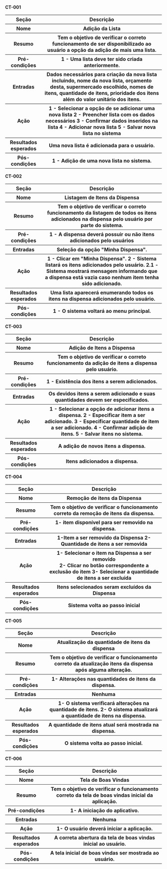 

**CT-001**
<table>
  <tr>
    <th>Seção</th>
    <th>Descrição</th> 
  </tr>
  <tr>
    <th>Nome</th>
    <th>Adição da Lista</th> 
  </tr>
  <tr>
    <th>Resumo</th>
    <th>Tem o objetivo de verificar o correto funcionamento de ser disponibilizado ao usuário a opção da adição de mais uma lista.</th> 
  </tr>
  <tr>
    <th>Pré-condições</th>
    <th>1 - Uma lista deve ter sido criada anteriormente.</th> 
  </tr>
  <tr>
    <th>Entradas</th>
    <th>Dados necessários para criação da nova lista incluindo, nome da nova lista, orçamento desta, supermercado escolhido, nomes de itens, quantidade de itens, prioridade dos itens além do valor unitário dos itens. </th> 
  </tr>
  <tr>
    <th>Ação</th>
    <th>1 - Selecionar a opção de se adicionar uma nova lista  
    2 - Preencher lista com os dados necessários  
    3 - Confirmar dados inseridos na lista  
    4 - Adicionar nova lista  
    5 - Salvar nova lista no sistema  </th> 
  </tr>
  <tr>
    <th>Resultados esperados</th>
    <th>Uma nova lista é adicionada para o usuário.</th> 
  </tr>
  <tr>
    <th>Pós-condições</th>
    <th>1 - Adição de uma nova lista no sistema.</th> 
  </tr>
</table>

**CT-002**
<table>
  <tr>
    <th>Seção</th>
    <th>Descrição</th> 
  </tr>
  <tr>
    <th>Nome</th>
    <th>Listagem de Itens da Dispensa</th> 
  </tr>
  <tr>
    <th>Resumo</th>
    <th> Tem o objetivo de verificar o correto funcionamento da listagem de todos os itens adicionados na dispensa pelo usuário por parte do sistema.</th> 
  </tr>
  <tr>
    <th>Pré-condições</th>
    <th>1 - A dispensa deverá possuir ou não itens adicionados pelo usuários</th> 
  </tr>
  <tr>
    <th>Entradas</th>
    <th>Seleção da opção "Minha Dispensa".</th> 
  </tr>
  <tr>
    <th>Ação</th>
    <th>1 - Clicar em "Minha Dispensa".
    2 - Sistema listará os itens adicionados pelo usuário.
    2.1 - Sistema mostrará mensagem informando que a dispensa está vazia caso nenhum item tenha sido adicionado.</th> 
  </tr>
  <tr>
    <th>Resultados esperados</th>
    <th>Uma lista aparecerá enumerando todos os itens na dispensa adicionados pelo usuário.</th> 
  </tr>
  <tr>
    <th>Pós-condições</th>
    <th>1 - O sistema voltará ao menu principal.</th> 
  </tr>
</table>

**CT-003**
<table>
  <tr>
    <th>Seção</th>
    <th>Descrição</th> 
  </tr>
  <tr>
    <th>Nome</th>
    <th>Adição de Itens a Dispensa</th> 
  </tr>
  <tr>
    <th>Resumo</th>
    <th>Tem o objetivo de verificar o correto funcionamento da adição de itens a dispensa pelo usuário.</th> 
  </tr>
  <tr>
    <th>Pré-condições</th>
    <th>1 - Existência dos itens a serem adicionados. </th> 
  </tr>
  <tr>
    <th>Entradas</th>
    <th>Os devidos itens a serem adicionado e suas quantidades devem ser especificados.</th> 
  </tr>
  <tr>
    <th>Ação</th>
    <th>1 - Selecionar a opção de adicionar itens a dispensa.
    2 - Especificar item a ser adicionado.
    3 - Especificar quantidade de item a ser adicionado.
    4 - Confirmar adição de itens.
    5 - Salvar itens no sistema.</th> 
  </tr>
  <tr>
    <th>Resultados esperados</th>
    <th>A adição de novos itens a dispensa.</th> 
  </tr>
  <tr>
    <th>Pós-condições</th>
    <th>Itens adicionados a dispensa.</th> 
  </tr>
</table>


**CT-004**
<table>
  <tr>
    <th>Seção</th>
    <th>Descrição</th> 
  </tr>
  <tr>
    <th>Nome</th>
    <th>Remoção de itens da Dispensa</th> 
  </tr>
  <tr>
    <th>Resumo</th>
    <th>Tem o objetivo de verificar o funcionamento correto da remoção de itens da dispensa.</th> 
  </tr>
  <tr>
    <th>Pré-condições</th>
    <th>1- item disponível para ser removido na dispensa.</th> 
  </tr>
  <tr>
    <th>Entradas</th>
    <th>1-Item a ser removido da Dispensa
         2-Quantidade de itens a ser removida
</th> 
  </tr>
  <tr>
    <th>Ação</th>
    <th>1- Selecionar o item na Dispensa a ser removido</br>
        2- Clicar no botão correspondente a exclusão do item
         3- Selecionar a quantidade de itens a ser excluída
  </th> 
  </tr>
  <tr>
    <th>Resultados esperados</th>
    <th>Itens selecionados seram excluídos da Dispensa</th> 
  </tr>
  <tr>
    <th>Pós-condições</th>
    <th>Sistema volta ao passo inicial</th> 
  </tr>
</table>

**CT-005**
<table>
  <tr>
    <th>Seção</th>
    <th>Descrição</th> 
  </tr>
  <tr>
    <th>Nome</th>
    <th>Atualização da quantidade de itens da dispensa</th> 
  </tr>
  <tr>
    <th>Resumo</th>
    <th>Tem o objetivo de verificar o funcionamento correto da atualização itens da dispensa após alguma alteração.</th> 
  </tr>
  <tr>
    <th>Pré-condições</th>
    <th>1- Alterações nas quantidades de itens da dispensa.</th> 
  </tr>
  <tr>
    <th>Entradas</th>
    <th>Nenhuma
</th> 
  </tr>
  <tr>
    <th>Ação</th>
    <th>      1- O sistema verificará alterações na quantidade de itens.
        2- O sistema atualizará a quantidade de itens na dispensa.</th> 
  </tr>
  <tr>
    <th>Resultados esperados</th>
    <th>A quantidade de itens atual será mostrada na dispensa.</th> 
  </tr>
  <tr>
    <th>Pós-condições</th>
    <th>O sistema volta ao passo inicial.</th> 
  </tr>
</table>

**CT-006**
<table>
  <tr>
    <th>Seção</th>
   <th>Descrição</th> 
  </tr>
  <tr>
    <th>Nome</th>
    <th>Tela de Boas Vindas</th> 
  </tr>
  <tr>
    <th>Resumo</th>
    <th>Tem o objetivo de verificar o funcionamento correto da tela de boas vindas inicial da aplicação.</th> 
  </tr>
  <tr>
    <th>Pré-condições</th>
    <th>1- A iniciação do aplicativo.</th> 
  </tr>
  <tr>
    <th>Entradas</th>
    <th>Nenhuma</th> 
  </tr>
  <tr>
    <th>Ação</th>
  <th>
1- O usuário deverá iniciar a aplicação.
</th> 
  </tr>
  <tr>
    <th>Resultados esperados</th>
    <th>A correta abertura da tela de boas vindas inicial ao usuário.</th> 
  </tr>
  <tr>
    <th>Pós-condições</th>
    <th>A tela inicial de boas vindas ser mostrada ao usuário.</th> 
  </tr>
</table>
